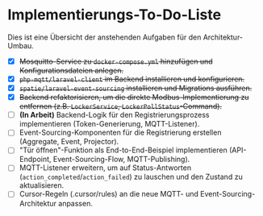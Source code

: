 # Implementierungs-To-Do-Liste

Dies ist eine Übersicht der anstehenden Aufgaben für den Architektur-Umbau.

- [x] ~~Mosquitto-Service zu `docker-compose.yml` hinzufügen und
      Konfigurationsdateien anlegen.~~
- [x] ~~`php-mqtt/laravel-client` im Backend installieren und konfigurieren.~~
- [x] ~~`spatie/laravel-event-sourcing` installieren und Migrations ausführen.~~
- [x] ~~Backend refaktorisieren, um die direkte Modbus-Implementierung zu
      entfernen (z.B. `LockerService`, `LockerPollStatus`-Command).~~
- [ ] **(In Arbeit)** Backend-Logik für den Registrierungsprozess implementieren
      (Token-Generierung, MQTT-Listener).
- [ ] Event-Sourcing-Komponenten für die Registrierung erstellen (Aggregate,
      Event, Projector).
- [ ] "Tür öffnen"-Funktion als End-to-End-Beispiel implementieren
      (API-Endpoint, Event-Sourcing-Flow, MQTT-Publishing).
- [ ] MQTT-Listener erweitern, um auf Status-Antworten
      (`action_completed`/`action_failed`) zu lauschen und den Zustand zu
      aktualisieren.
- [ ] Cursor-Regeln (.cursor/rules) an die neue MQTT- und
      Event-Sourcing-Architektur anpassen.
